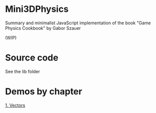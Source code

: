 # Mini3DPhysics

Summary and minimalist JavaScript implementation of the book "Game Physics Cookbook" by Gabor Szauer

(WIP)

# Source code

See the lib folder

# Demos by chapter

[1. Vectors](https://xem.github.io/mini3Dphysics/1/)

<!--
2. Matrices

3. Matrix Transformations

4. 2D Primitive Shapes

5. 2D Collisions

6. 2D Optimizations

7. 3D Primitive Shapes

8. 3D Point Tests

9. 3D Shape Intersections

10. 3D Line Intersections

11. Triangles and Meshes

12. Models and Scenes

13. Camera and Frustum

14. Constraint Solving

15. Manifolds and Impulses

16. Springs and Joints

-->